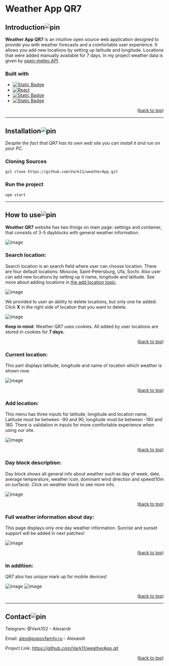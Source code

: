 <a id="readme-top"></a>

# Weather App QR7
## Introduction![pin](https://github.com/user-attachments/assets/a22a54e1-cf98-4041-a491-c23b176a1e79)<?xml version="1.0" encoding="UTF-8"?>

**Weather App QR7** is an intuitive open source web application designed to provide you with weather forecasts and a comfortable user experience. It allows you add new locations by setting up latitude and longitude. Locations that were added manually available for 7 days. In my project weather data is given by [open-meteo API](https://open-meteo.com/). 


### Built with
  * [![Static Badge](https://img.shields.io/badge/typescript-white?style=for-the-badge&logo=typescript&logoColor=white&logoSize=20&color=%233178C6)](https://www.typescriptlang.org/)
  * [![React](https://img.shields.io/badge/React-20232A?style=for-the-badge&logo=react&logoColor=61DAFB)](https://reactjs.org/)
  * [![Static Badge](https://img.shields.io/badge/sass-%23BF4080?style=for-the-badge&logo=sass&logoColor=white&logoSize=20&color=%23BF4080)](https://sass-lang.com/)
  * [![Static Badge](https://img.shields.io/badge/webpack-white?style=for-the-badge&logo=webpack&logoColor=white&logoSize=20&color=%2375AFCC)](https://webpack.js.org/)

<p align="right">(<a href="#readme-top">back to top</a>)</p>

---

## Installation![pin](https://github.com/user-attachments/assets/a22a54e1-cf98-4041-a491-c23b176a1e79)<?xml version="1.0" encoding="UTF-8"?>

*Despite the fact that QR7 has its own web site you can install it and run on your PC.*
### Cloning Sources
```
git clone https://github.com/Vark11/weatherApp.git
```
### Run the project
```
npm start
```
---

## How to use![pin](https://github.com/user-attachments/assets/a22a54e1-cf98-4041-a491-c23b176a1e79)<?xml version="1.0" encoding="UTF-8"?>
**Weather QR7** website has two things on main page: settings and container, that consists of 3-5 dayblocks with general weather information.

![image](https://github.com/user-attachments/assets/64293b6c-4b4d-42eb-a3f7-42d505544faa)

### Search location:
Search location is an search field where user can choose location. There are four default locations: Moscow, Saint-Petersburg, Ufa, Sochi. Also user can add new locations by setting up it name, longitude and latitude. See more about adding locations in [the add location topic](#add-location).

![image](https://github.com/user-attachments/assets/967f195a-6cad-458f-9ed1-1dd36efa7823)

We provided to user an ability to delete locations, but only one he added. Click **X** in the right side of location that you want to delete.

![image](https://github.com/user-attachments/assets/1a982305-68a3-438b-a20e-0efc1abe885b)

**Keep in mind:** Weather QR7 uses cookies. All added by user locations are stored in cookies for **7 days.**
<p align="right">(<a href="#readme-top">back to top</a>)</p>

### Current location:
This part displays latitude, longitude and name of location which weather is shown now.

![image](https://github.com/user-attachments/assets/4c48bdfb-d7fb-4fd8-8b8d-851f2cfa649b)
<p align="right">(<a href="#readme-top">back to top</a>)</p>

### Add location:
This menu has three inputs for latitude, longitude and location name. Latitude must be between -90 and 90, longitude must be between -180 and 180. There is validation in inputs for more comfortable experience when using our site.

![image](https://github.com/user-attachments/assets/99c28f35-2577-4154-9a65-70c3d20ad375)
<p align="right">(<a href="#readme-top">back to top</a>)</p>

### Day block description:
Day block shows all general info about weather such as day of week, date, average temperature, weather icon, dominant wind direction and speed(10m on surface). Click on weather block to see more info.

![image](https://github.com/user-attachments/assets/2eaaeb2f-9efb-420a-8960-f303ca4731d9)
<p align="right">(<a href="#readme-top">back to top</a>)</p>

### Full weather information about day:
This page displays only one day weather information. Sunrise and sunset support will be added in next patches!

![image](https://github.com/user-attachments/assets/e32b7293-ddfd-42d4-923b-1c70462cf671)
<p align="right">(<a href="#readme-top">back to top</a>)</p>

### In addition:

QR7 also has unique mark up for mobile devices!

![image](https://github.com/user-attachments/assets/0410761e-30c0-44dc-9713-85c4d109583c)
![image](https://github.com/user-attachments/assets/ae20baf6-6526-4e41-aa8e-e38442599d7f)

<p align="right">(<a href="#readme-top">back to top</a>)</p>

---

## Contact![pin](https://github.com/user-attachments/assets/a22a54e1-cf98-4041-a491-c23b176a1e79)<?xml version="1.0" encoding="UTF-8"?>
  
  Telegram: @Vark102 - Alexandr
  
  Email: alex@popovfamily.ru - Alexandr

Project Link: https://github.com/Vark11/weatherApp.git

<p align="right">(<a href="#readme-top">back to top</a>)</p>










